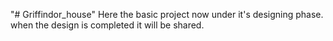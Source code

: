 "# Griffindor_house" 
Here the basic project now under it's designing phase. when the design is completed it will be shared.
